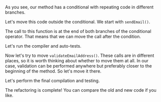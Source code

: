 As you see, our method has a conditional with repeating code in different branches.

Let's move this code outside the conditional. We start with <code>sendEmail()</code>.

The call to this function is at the end of both branches of the conditional operator. That means that we can move the call after the condition.

Let's run the compiler and auto-tests.

Now let's try to move <code>validateEmailAddress()</code>. These calls are in different places, so it is worth thinking about whether to move them at all. In our case, validation can be performed anywhere but preferably closer to the beginning of the method. So let's move it there.

Let's perform the final compilation and testing.

The refactoring is complete! You can compare the old and new code if you like.